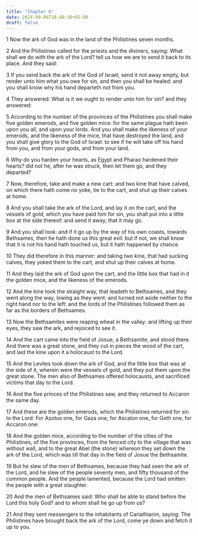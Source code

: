 ```yaml
---
title: "Chapter 6"
date: 2024-09-06T18:40:38+02:00
draft: false
---
```




1 Now the ark of God was in the land of the Philistines seven months.

2 And the Philistines called for the priests and the diviners, saying: What shall we do with the ark of the Lord? tell us how we are to send it back to its place. And they said:

3 If you send back the ark of the God of Israel, send it not away empty, but render unto him what you owe for sin, and then you shall be healed: and you shall know why his hand departeth not from you.

4 They answered: What is it we ought to render unto him for sin? and they answered:

5 According to the number of the provinces of the Philistines you shall make five golden emerods, and five golden mice: for the same plague hath been upon you all, and upon your lords. And you shall make the likeness of your emerods, and the likeness of the mice, that have destroyed the land, and you shall give glory to the God of Israel: to see if he will take off his hand from you, and from your gods, and from your land.

6 Why do you harden your hearts, as Egypt and Pharao hardened their hearts? did not he, after he was struck, then let them go, and they departed?

7 Now, therefore, take and make a new cart: and two kine that have calved, on which there hath come no yoke, tie to the cart, and shut up their calves at home.

8 And you shall take the ark of the Lord, and lay it on the cart, and the vessels of gold, which you have paid him for sin, you shall put into a little box at the side thereof: and send it away, that it may go.

9 And you shall look: and if it go up by the way of his own coasts, towards Bethsames, then he hath done us this great evil: but if not, we shall know that it is not his hand hath touched us, but it hath happened by chance.

10 They did therefore in this manner: and taking two kine, that had sucking calves, they yoked them to the cart, and shut up their calves at home.

11 And they laid the ark of God upon the cart, and the little box that had in it the golden mice, and the likeness of the emerods.

12 And the kine took the straight way, that leadeth to Bethsames, and they went along the way, lowing as they went: and turned not aside neither to the right hand nor to the left: and the lords of the Philistines followed them as far as the borders of Bethsames.

13 Now the Bethsamites were reaping wheat in the valley: and lifting up their eyes, they saw the ark, and rejoiced to see it.

14 And the cart came into the field of Josue, a Bethsamite, and stood there. And there was a great stone, and they cut in pieces the wood of the cart, and laid the kine upon it a holocaust to the Lord.

15 And the Levites took down the ark of God, and the little box that was at the side of it, wherein were the vessels of gold, and they put them upon the great stone. The men also of Bethsames offered holocausts, and sacrificed victims that day to the Lord.

16 And the five princes of the Philistines saw, and they returned to Accaron the same day.

17 And these are the golden emerods, which the Philistines returned for sin to the Lord: For Azotus one, for Gaza one, for Ascalon one, for Geth one, for Accaron one:

18 And the golden mice, according to the number of the cities of the Philistines, of the five provinces, from the fenced city to the village that was without wall, and to the great Abel (the stone) whereon they set down the ark of the Lord, which was till that day in the field of Josue the Bethsamite.

19 But he slew of the men of Bethsames, because they had seen the ark of the Lord, and he slew of the people seventy men, and fifty thousand of the common people. And the people lamented, because the Lord had smitten the people with a great slaughter.

20 And the men of Bethsames said: Who shall be able to stand before the Lord this holy God? and to whom shall he go up from us?

21 And they sent messengers to the inhabitants of Cariathiarim, saying: The Philistines have brought back the ark of the Lord, come ye down and fetch it up to you.

